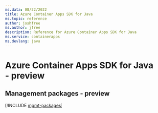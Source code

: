 ```yaml
---
ms.data: 08/22/2022
title: Azure Container Apps SDK for Java
ms.topic: reference
author: joshfree
ms.author: jfree
description: Reference for Azure Container Apps SDK for Java
ms.service: containerapps
ms.devlang: java
---
```

# Azure Container Apps SDK for Java - preview

## Management packages - preview
[!INCLUDE [mgmt-packages](container-apps-mgmt-index.md)]